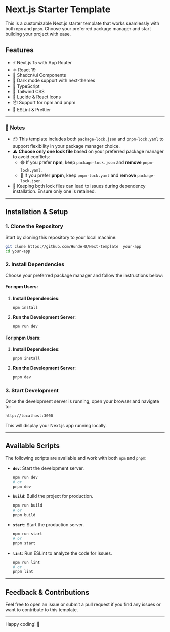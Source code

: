 # Next.js Starter Template

This is a customizable Next.js starter template that works seamlessly with both `npm` and `pnpm`. Choose your preferred package manager and start building your project with ease.

## Features

- ⚡️ Next.js 15 with App Router
- ⚛️ React 19
- 🧩 Shadcn/ui Components
- 🌙 Dark mode support with next-themes
- 🔧 TypeScript
- 🌈 Tailwind CSS
- 🎨 Lucide & React Icons
- 📦 Support for npm and pnpm
- 🧹 ESLint & Prettier

---

### 📝 Notes

- 📦 This template includes both `package-lock.json` and `pnpm-lock.yaml` to support flexibility in your package manager choice.
- ⚠️ **Choose only one lock file** based on your preferred package manager to avoid conflicts:
  - 🟢 If you prefer **npm**, keep `package-lock.json` and **remove** `pnpm-lock.yaml`.
  - 🔵 If you prefer **pnpm**, keep `pnpm-lock.yaml` and **remove** `package-lock.json`.
- 🚨 Keeping both lock files can lead to issues during dependency installation. Ensure only one is retained.

---

## Installation & Setup

### 1. Clone the Repository

Start by cloning this repository to your local machine:

```bash
git clone https://github.com/Hunde-D/Next-template  your-app
cd your-app
```

### 2. Install Dependencies

Choose your preferred package manager and follow the instructions below:

#### For npm Users:

1. **Install Dependencies**:

   ```bash
   npm install
   ```

2. **Run the Development Server**:
   ```bash
   npm run dev
   ```

#### For pnpm Users:

1. **Install Dependencies**:

   ```bash
   pnpm install
   ```

2. **Run the Development Server**:
   ```bash
   pnpm dev
   ```

### 3. Start Development

Once the development server is running, open your browser and navigate to:

```
http://localhost:3000
```

This will display your Next.js app running locally.

---

## Available Scripts

The following scripts are available and work with both `npm` and `pnpm`:

- **`dev`**: Start the development server.

  ```bash
  npm run dev
  # or
  pnpm dev
  ```

- **`build`**: Build the project for production.

  ```bash
  npm run build
  # or
  pnpm build
  ```

- **`start`**: Start the production server.

  ```bash
  npm run start
  # or
  pnpm start
  ```

- **`lint`**: Run ESLint to analyze the code for issues.
  ```bash
  npm run lint
  # or
  pnpm lint
  ```

---

## Feedback & Contributions

Feel free to open an issue or submit a pull request if you find any issues or want to contribute to this template.

---

Happy coding! 🚀
